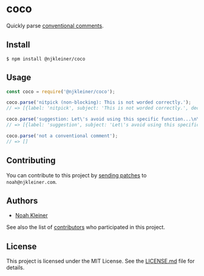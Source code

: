# coco

Quickly parse [conventional comments](https://conventionalcomments.org).

## Install

`$ npm install @njkleiner/coco`

## Usage

```javascript
const coco = require('@njkleiner/coco');

coco.parse('nitpick (non-blocking): This is not worded correctly.');
// => [{label: 'nitpick', subject: 'This is not worded correctly.', decoration: ['non-blocking'], discussion: null}]

coco.parse('suggestion: Let\'s avoid using this specific function...\n\nIf we reference much of a function marked "Deprecated", it is almost certain to disagree with us, sooner or later.');
// => [{label: 'suggestion', subject: 'Let\'s avoid using this specific function...', discussion: 'If we reference much of a function marked "Deprecated", it is almost certain to disagree with us, sooner or later.', decoration: []}]

coco.parse('not a conventional comment');
// => []
```

## Contributing

You can contribute to this project by [sending patches](https://git-send-email.io) to `noah@njkleiner.com`.

## Authors

* [Noah Kleiner](https://github.com/njkleiner)

See also the list of [contributors](https://github.com/njkleiner/coco/contributors) who participated in this project.

## License

This project is licensed under the MIT License. See the [LICENSE.md](LICENSE.md) file for details.
